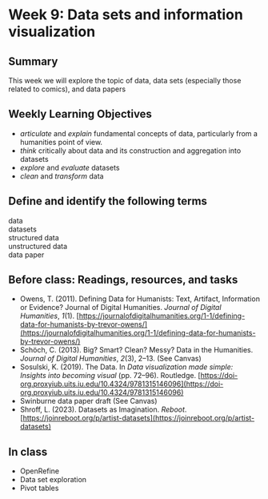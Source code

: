 # Week 9: Data sets and information visualization

## Summary
This week we will explore the topic of data, data sets (especially those related to comics), and data papers

## Weekly Learning Objectives

- *articulate* and *explain* fundamental concepts of data, particularly from a humanities point of view.
- *think* critically about data and its construction and aggregation into datasets
- *explore* and *evaluate* datasets
- *clean* and *transform* data

## Define and identify the following terms
data  
datasets  
structured data  
unstructured data  
data paper  

## Before class: Readings, resources, and tasks
- Owens, T. (2011). Defining Data for Humanists: Text, Artifact, Information or Evidence? Journal of Digital Humanities. _Journal of Digital Humanities_, _1_(1). [https://journalofdigitalhumanities.org/1-1/defining-data-for-humanists-by-trevor-owens/](https://journalofdigitalhumanities.org/1-1/defining-data-for-humanists-by-trevor-owens/)
- Schöch, C. (2013). Big? Smart? Clean? Messy? Data in the Humanities. _Journal of Digital Humanities_, _2_(3), 2–13. (See Canvas)
- Sosulski, K. (2019). The Data. In _Data visualization made simple: Insights into becoming visual_ (pp. 72–96). Routledge. [https://doi-org.proxyiub.uits.iu.edu/10.4324/9781315146096](https://doi-org.proxyiub.uits.iu.edu/10.4324/9781315146096)
- Swinburne data paper draft (See Canvas)
- Shroff, L. (2023). Datasets as Imagination. _Reboot_. [https://joinreboot.org/p/artist-datasets](https://joinreboot.org/p/artist-datasets)

## In class
- OpenRefine
- Data set exploration
- Pivot tables
